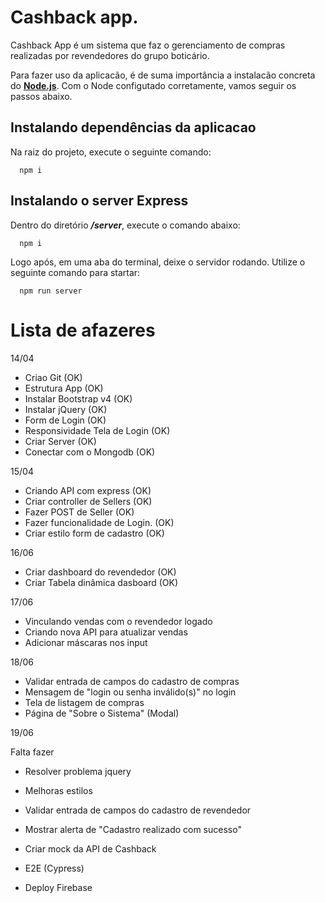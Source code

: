 # Cashback app.

Cashback App é um sistema que faz o gerenciamento de compras realizadas por revendedores do grupo boticário.

Para fazer uso da aplicacão, é de suma importância a instalacão concreta do [__Node.js__](https://nodejs.org/pt-br/). Com o Node configutado corretamente, vamos seguir os passos abaixo.

## Instalando dependências da aplicacao
Na raiz do projeto, execute o seguinte comando:

```
  npm i
```

## Instalando o server Express
Dentro do diretório ___/server___, execute o comando abaixo:

```
  npm i
```

Logo após, em uma aba do terminal, deixe o servidor rodando. Utilize o seguinte comando para startar: 

```
  npm run server
```

# Lista de afazeres

14/04
- Criao Git (OK)
- Estrutura App (OK)
- Instalar Bootstrap v4 (OK)
- Instalar jQuery (OK)
- Form de Login (OK)
- Responsividade Tela de Login (OK)
- Criar Server (OK)
- Conectar com o Mongodb (OK)

15/04
- Criando API com express (OK)
- Criar controller de Sellers (OK)
- Fazer POST de Seller (OK)
- Fazer funcionalidade de Login. (OK)
- Criar estilo form de cadastro (OK)

16/06
- Criar dashboard do revendedor (OK)
- Criar Tabela dinâmica dasboard (OK)

17/06
- Vinculando vendas com o revendedor logado
- Criando nova API para atualizar vendas
- Adicionar máscaras nos input

18/06
- Validar entrada de campos do cadastro de compras
- Mensagem de "login ou senha inválido(s)" no login
- Tela de listagem de compras
- Página de "Sobre o Sistema" (Modal)

19/06



Falta fazer

- Resolver problema jquery
- Melhoras estilos
- Validar entrada de campos do cadastro de revendedor
- Mostrar alerta de "Cadastro realizado com sucesso"

- Criar mock da API de Cashback
- E2E (Cypress)
- Deploy Firebase
